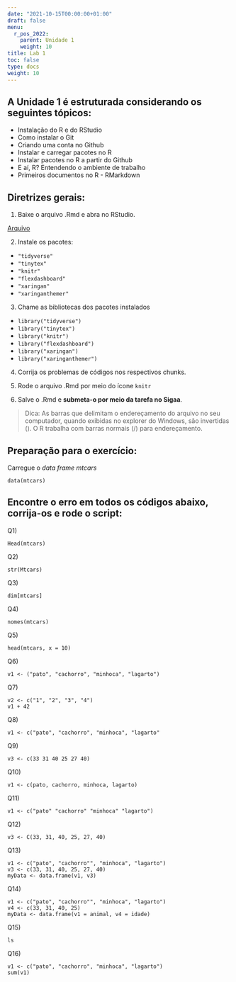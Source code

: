 ```yaml
---
date: "2021-10-15T00:00:00+01:00"
draft: false
menu:
  r_pos_2022:
    parent: Unidade 1
    weight: 10
title: Lab 1
toc: false
type: docs
weight: 10
---
```


## A **Unidade 1** é estruturada considerando os seguintes tópicos:
- Instalação do R e do RStudio
- Como instalar o Git
- Criando uma conta no Github
- Instalar e carregar pacotes no R
- Instalar pacotes no R a partir do Github
- E aí, R? Entendendo o ambiente de trabalho
- Primeiros documentos no R - RMarkdown

## Diretrizes gerais:

1. Baixe o arquivo .Rmd e abra no RStudio. 

[Arquivo](https://cefetmgbr-my.sharepoint.com/:u:/g/personal/renataoliveira_cefetmg_br/EdTjtwRl5F5DjFDlgrOB6BgB4fqdODik9Jkp0cA_sB696Q?e=jdqlwW)

2. Instale os pacotes: 
  - `"tidyverse"`
  - `"tinytex"`
  - `"knitr"`
  - `"flexdashboard"`
  - `"xaringan"`
  - `"xaringanthemer"`
  
3. Chame as bibliotecas dos pacotes instalados
  - `library("tidyverse")`
  - `library("tinytex")`
  - `library("knitr")`
  - `library("flexdashboard")`
  - `library("xaringan")`
  - `library("xaringanthemer")`

4. Corrija os problemas de códigos nos respectivos chunks. 

5. Rode o arquivo .Rmd por meio do ícone `knitr` 

6. Salve o .Rmd e **submeta-o por meio da tarefa no Sigaa**. 

> Dica: As barras que delimitam o endereçamento do arquivo no seu computador, quando exibidas no explorer do Windows, são invertidas (\). O R trabalha com barras normais (/) para endereçamento. 

## Preparação para o exercício:

Carregue o *data frame* *mtcars*

```{r}
data(mtcars)
```

## Encontre o erro em todos os códigos abaixo, corrija-os e rode o script:

Q1)

```{r}
Head(mtcars)
```

Q2)

```{r}
str(Mtcars)
```

Q3)

```{r}
dim[mtcars]
```

Q4)

```{r}
nomes(mtcars)
```

Q5)

```{r}
head(mtcars, x = 10)
```

Q6)

```{r}
v1 <- ("pato", "cachorro", "minhoca", "lagarto")
```

Q7)

```{r}
v2 <- c("1", "2", "3", "4")
v1 + 42
```

Q8)

```{r}
v1 <- c("pato", "cachorro", "minhoca", "lagarto"
```

Q9)

```{r}
v3 <- c(33 31 40 25 27 40)
```

Q10)

```{r}
v1 <- c(pato, cachorro, minhoca, lagarto)
```

Q11)

```{r}
v1 <- c("pato" "cachorro" "minhoca" "lagarto")
```

Q12)

```{r}
v3 <- C(33, 31, 40, 25, 27, 40)
```

Q13)

```{r}
v1 <- c("pato", "cachorro"", "minhoca", "lagarto")
v3 <- c(33, 31, 40, 25, 27, 40)
myData <- data.frame(v1, v3)
```

Q14)

```{r}
v1 <- c("pato", "cachorro"", "minhoca", "lagarto")
v4 <- c(33, 31, 40, 25)
myData <- data.frame(v1 = animal, v4 = idade)
```

Q15)

```{r}
ls
```

Q16)

```{r}
v1 <- c("pato", "cachorro", "minhoca", "lagarto")
sum(v1)
```
